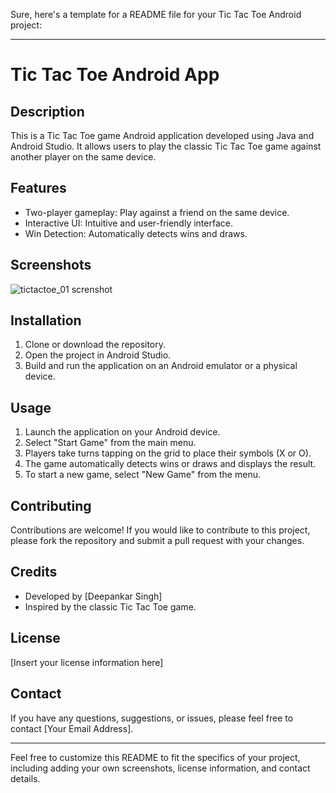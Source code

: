 Sure, here's a template for a README file for your Tic Tac Toe Android project:

---

# Tic Tac Toe Android App

## Description
This is a Tic Tac Toe game Android application developed using Java and Android Studio. It allows users to play the classic Tic Tac Toe game against another player on the same device.

## Features
- Two-player gameplay: Play against a friend on the same device.
- Interactive UI: Intuitive and user-friendly interface.
- Win Detection: Automatically detects wins and draws.

## Screenshots
![tictactoe_01 screnshot](https://github.com/Officialdeepankar/TicTacToe-app-Android-dev-basics-/assets/89367371/43680407-9e37-4c11-b3e6-1d4bc9310c5d)

## Installation
1. Clone or download the repository.
2. Open the project in Android Studio.
3. Build and run the application on an Android emulator or a physical device.

## Usage
1. Launch the application on your Android device.
2. Select "Start Game" from the main menu.
3. Players take turns tapping on the grid to place their symbols (X or O).
4. The game automatically detects wins or draws and displays the result.
5. To start a new game, select "New Game" from the menu.

## Contributing
Contributions are welcome! If you would like to contribute to this project, please fork the repository and submit a pull request with your changes.

## Credits
- Developed by [Deepankar Singh]
- Inspired by the classic Tic Tac Toe game.

## License
[Insert your license information here]

## Contact
If you have any questions, suggestions, or issues, please feel free to contact [Your Email Address].

---

Feel free to customize this README to fit the specifics of your project, including adding your own screenshots, license information, and contact details.
